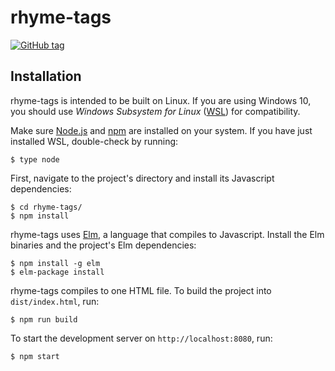 # rhyme-tags

[![GitHub tag](https://img.shields.io/github/tag/jackwillis/rhyme-tags.svg?style=flat-square)]()

## Installation

rhyme-tags is intended to be built on Linux.
If you are using Windows 10, you should use
_Windows Subsystem for Linux_
([WSL](https://docs.microsoft.com/en-us/windows/wsl/about))
for compatibility.

Make sure [Node.js](https://nodejs.org)
and [npm](https://www.npmjs.com)
are installed on your system.
If you have just installed WSL, double-check by running:

    $ type node

First, navigate to the project's directory and
install its Javascript dependencies:

    $ cd rhyme-tags/
    $ npm install

rhyme-tags uses [Elm](http://elm-lang.org),
a language that compiles to Javascript.
Install the Elm binaries and the project's Elm dependencies:

    $ npm install -g elm
    $ elm-package install

rhyme-tags compiles to one HTML file.
To build the project into `dist/index.html`, run:

    $ npm run build

To start the development server on `http://localhost:8080`, run:

    $ npm start